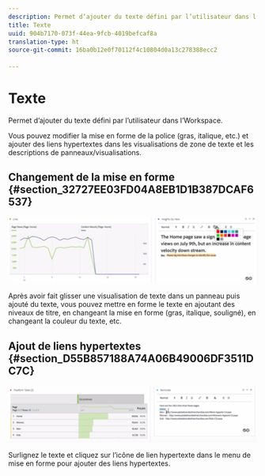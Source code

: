 ```yaml
---
description: Permet d’ajouter du texte défini par l’utilisateur dans l’Workspace.
title: Texte
uuid: 904b7170-073f-44ea-9fcb-4019befcaf8a
translation-type: ht
source-git-commit: 16ba0b12e0f70112f4c10804d0a13c278388ecc2

---
```



# Texte

Permet d’ajouter du texte défini par l’utilisateur dans l’Workspace.

Vous pouvez modifier la mise en forme de la police (gras, italique, etc.) et ajouter des liens hypertextes dans les visualisations de zone de texte et les descriptions de panneaux/visualisations.

## Changement de la mise en forme {#section_32727EE03FD04A8EB1D1B387DCAF6537}

![](assets/rich-text1.png)

Après avoir fait glisser une visualisation de texte dans un panneau puis ajouté du texte, vous pouvez mettre en forme le texte en ajoutant des niveaux de titre, en changeant la mise en forme (gras, italique, souligné), en changeant la couleur du texte, etc.

## Ajout de liens hypertextes {#section_D55B857188A74A06B49006DF3511DC7C}

![](assets/rich-text2.png)

Surlignez le texte et cliquez sur l’icône de lien hypertexte dans le menu de mise en forme pour ajouter des liens hypertextes.
